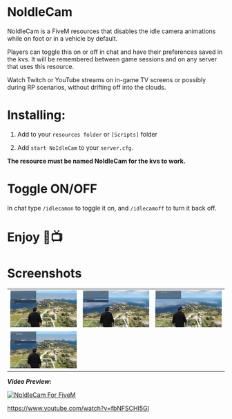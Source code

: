 # NoIdleCam

NoIdleCam is a FiveM resources that disables the idle camera animations while on foot or in a vehicle by default.

Players can toggle this on or off in chat and have their preferences saved in the kvs. It will be remembered between game sessions and on any server that uses this resource.

Watch Twitch or YouTube streams on in-game TV screens or possibly during RP scenarios, without drifting off into the clouds.


# Installing:

1. Add to your `resources folder` or `[Scripts]` folder

2. Add `start NoIdleCam` to your `server.cfg`. 

**The resource must be named NoIdleCam for the kvs to work.**

# Toggle ON/OFF

In chat type `/idlecamon` to toggle it on, and `/idlecamoff` to turn it back off.


# Enjoy 🥰📺

# Screenshots 

| | | |
|-|-|-|
| <img src="Screenshots/a.jpg" width="250"> | <img src="Screenshots/b.jpg" width="250"> | <img src="Screenshots/c.jpg" width="250"> |
| <img src="Screenshots/d.jpg" width="250"> |

_**Video Preview:**_

[![NoIdleCam For FiveM](https://img.youtube.com/vi/fbNFSCHI5GI/0.jpg)](https://www.youtube.com/watch?v=fbNFSCHI5GI)

https://www.youtube.com/watch?v=fbNFSCHI5GI
